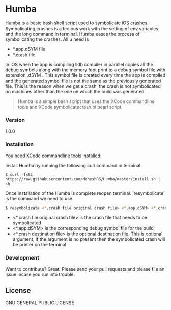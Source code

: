 # Humba

Humba is a basic bash shell script used to symbolicate iOS crashes. Symbolicating crashes is a tedious work with the setting of env variables and the long command in terminal. Humba eases the process of symbolicating the crashes. All u need is

  - *.app.dSYM file
  - *.crash file

In iOS when the app is compiling lldb compiler in parallel copies all the debug symbols along with the memory foot print to a debug symbol file with extension .dSYM . This symbol file is created every time the app is compiled and the generated symbol file is not the same as the previously generated file. This is the reason when we get a crash, the crash is not symbolicated on machines other than the one on which the build was generated. 

> Humba is a simple bash script that uses the XCode commandline tools and XCode symbolicatecrash.pl pearl script. 

### Version
1.0.0

### Installation

You need XCode commandline tools installed:

Install Humba by running the following curl command in terminal
```
$ curl -fsSL https://raw.githubusercontent.com/MaheshRS/Humba/master/install.sh | sh
```

Once installation of the Humba is complete reopen terminal. 'resymbolicate' is the command we need to use.


```sh
$ resymbolicate <*.crash file original crash file> <*.app.dSYM> <*.crash destination file>
```
* <*.crash file original crash file> is the crash file that needs to be symbolicated
* <*.app.dSYM> is the corresponding debug symbol file for the build
* <*.crash destination file> is the optional destination file. This is optional argument, If the argument is no present then the symbolicated crash will be printer on the terminal

### Development

Want to contribute? Great! Please send your pull requests and please file an issue incase you run into trouble.

License
----
GNU GENERAL PUBLIC LICENSE